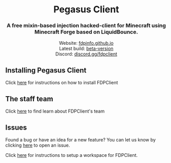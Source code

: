 <div align="center">
<h1>Pegasus Client</h1>
<h3>A free mixin-based injection hacked-client for Minecraft using Minecraft Forge based on LiquidBounce.</h3>
Website: <a href="">fdpinfo.github.io</a><br>
Latest build: <a href="">beta-version</a><br>
Discord: <a href="https://discord.gg/WV6qPzyqTx">discord.gg/fdpclient </a><br>
</div>

## Installing Pegasus Client
Click [here](docs/INSTALLING.md) for instructions on how to install FDPClient

## The staff team
Click [here](docs/TEAM.md) to find learn about FDPClient's team

## Issues
Found a bug or have an idea for a new feature? You can let us know by clicking [here]() to open an issue.

Click [here](docs/WORKSPACE.md) for instructions to setup a workspace for FDPClient.

